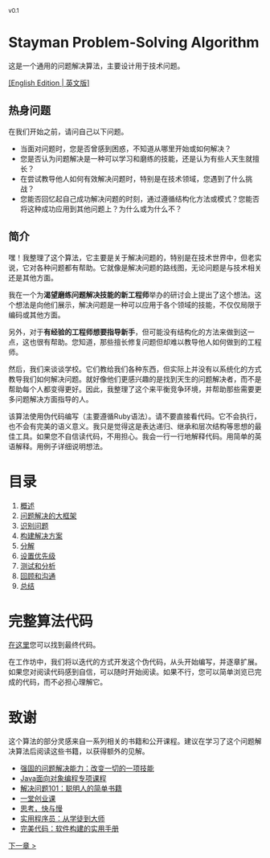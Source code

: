 <sub>v0.1</sub>

# Stayman Problem-Solving Algorithm

这是一个通用的问题解决算法，主要设计用于技术问题。

[\[English Edition | 英文版\]](README.md)

## 热身问题

在我们开始之前，请问自己以下问题。
- 当面对问题时，您是否曾感到困惑，不知道从哪里开始或如何解决？
- 您是否认为问题解决是一种可以学习和磨练的技能，还是认为有些人天生就擅长？
- 在尝试教导他人如何有效解决问题时，特别是在技术领域，您遇到了什么挑战？
- 您能否回忆起自己成功解决问题的时刻，通过遵循结构化方法或模式？您能否将这种成功应用到其他问题上？为什么或为什么不？

## 简介

嘿！我整理了这个算法，它主要是关于解决问题的，特别是在技术世界中，但老实说，它对各种问题都有帮助。它就像是解决问题的路线图，无论问题是与技术相关还是其他方面。

我在一个为**渴望磨练问题解决技能的新工程师**举办的研讨会上提出了这个想法。这个想法是向他们展示，解决问题是一种可以应用于各个领域的技能，不仅仅局限于编码或其他方面。

另外，对于**有经验的工程师想要指导新手**，但可能没有结构化的方法来做到这一点，这也很有帮助。您知道，那些擅长修复问题但却难以教导他人如何做到的工程师。

然后，我们来谈谈学校。它们教给我们各种东西，但实际上并没有以系统化的方式教导我们如何解决问题。就好像他们更感兴趣的是找到天生的问题解决者，而不是帮助每个人都变得更好。因此，我整理了这个来平衡竞争环境，并帮助那些需要更多问题解决方面指导的人。

该算法使用伪代码编写（主要遵循Ruby语法）。请不要直接看代码。它不会执行，也不会有完美的语义意义。我只是觉得这是表达递归、继承和层次结构等思想的最佳工具。如果您不自信读代码，不用担心。我会一行一行地解释代码。用简单的英语解释。用例子详细说明想法。

# 目录
1. [概述](1_overview-cn.md)
2. [问题解决的大框架](2_framework-cn.md)
3. [识别问题](3_identify_problem-cn.md)
4. [构建解决方案](4_build_solution-cn.md)
5. [分解](5_decompose-cn.md)
6. [设置优先级](6_prioritize-cn.md)
7. [测试和分析](7_test_and_analyze-cn.md)
8. [回顾和沟通](8_retrospect_and_communicate-cn.md)
9. [总结](9_wrap_up-cn.md)

# 完整算法代码

[在这里](9_all_together.rb)您可以找到最终代码。

在工作坊中，我们将以迭代的方式开发这个伪代码，从头开始编写，并逐章扩展。如果您对阅读代码感到自信，可以随时开始阅读。如果不行，您可以简单浏览已完成的代码，而不必担心理解它。

# 致谢

这个算法的部分灵感来自一系列相关的书籍和公开课程。建议在学习了这个问题解决算法后阅读这些书籍，以获得额外的见解。
- [强固的问题解决能力：改变一切的一项技能](https://bulletproofproblemsolving.com/)
- [Java面向对象编程专项课程](https://www.coursera.org/specializations/object-oriented-programming)
- [解决问题101：聪明人的简单书籍](https://www.amazon.com/Problem-Solving-101-Simple-People/dp/1591842425)
- [一堂创业课](https://yitang.top/)
- [思考，快与慢](https://www.amazon.com/Thinking-Fast-Slow-Daniel-Kahneman/dp/0374533555)
- [实用程序员：从学徒到大师](https://www.amazon.com/Pragmatic-Programmer-Journeyman-Master/dp/020161622X)
- [完美代码：软件构建的实用手册](https://www.amazon.com/Code-Complete-Practical-Handbook-Construction/dp/0735619670)

[下一章 >](1_overview-cn.md)